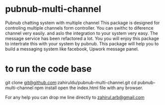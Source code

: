 # pubnub-multi-channel
Pubnub chatting system with multiple channel
This package is designed for controling multiple channels form controller.
You can swithc to diference channel very easily. and aslo the integration to your system very easy. The message service has been refactored a lot.
You you will enjoy this package to intertrate this with your system by pubnub. This package will help you to build a messaging system like facebook, Upwork message panel.

# to run the code base
git clone git@github.com:zahiruldu/pubnub-multi-channel.git
cd pubnub-multi-channel
npm install
open the index.html file with any browser.

For any help you can drop me line directly to zahirul.arb@gmail.com
